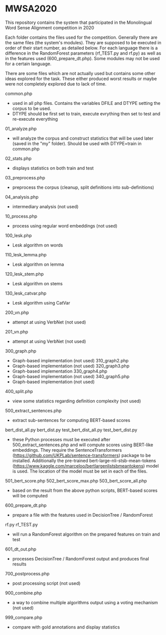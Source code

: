 # MWSA2020
This repository contains the system that participated in the Monolingual Word Sense Alignment competition in 2020

Each folder contains the files used for the competition. Generally there are the same files (the system's modules). They are supposed to be executed in order of their start number, as detailed below. For each language there is a difference in the RandomForest parameters (rf_TEST.py and rf.py)  as well as in the features used (600_prepare_dt.php). Some modules may not be used for a certain language.

There are some files which are not actually used but contains some other ideas explored for the task. These either produced worst results or maybe were not completely explored due to lack of time.

common.php
- used in all php files. Contains the variables DFILE and DTYPE setting the corpus to be used.
- DTYPE should be first set to train, execute evrything then set to test and re-execute everything

01_analyze.php
- will analyze the corpus and construct statistics that will be used later (saved in the "my" folder). Should be used with DTYPE=train in common.php
 
02_stats.php
- displays statistics on both train and test

03_preprocess.php
- preprocess the corpus (cleanup, split definitions into sub-definitions)

04_analysis.php
- intermediary analysis (not used)

10_process.php
- process using regular word embeddings (not used)

100_lesk.php
- Lesk algorithm on words

110_lesk_lemma.php
- Lesk algorithm on lemma

120_lesk_stem.php
- Lesk algorithm on stems

130_lesk_catvar.php
- Lesk algorithm using CatVar

200_vn.php
- attempt at using VerbNet (not used)

201_vn.php
- attempt at using VerbNet (not used)

300_graph.php
- Graph-based implementation (not used)
310_graph2.php
- Graph-based implementation (not used)
320_graph3.php
- Graph-based implementation
330_graph4.php
- Graph-based implementation (not used)
340_graph5.php
- Graph-based implementation (not used)

400_split.php
- view some statistics regarding definition complexity (not used)

500_extract_sentences.php
- extract sub-sentences for computing BERT-based scores

bert_dist_all.py
bert_dist.py
test_bert_dist_all.py
test_bert_dist.py
- these Python processes must be executed after 500_extract_sentences.php and will compute scores using BERT-like embeddings. 
They require the SentenceTransformers (https://github.com/UKPLab/sentence-transformers) package to be installed.
Additionally the pre-trained bert-large-nli-stsb-mean-tokens (https://www.kaggle.com/marceloo/bertlargenlistsbmeantokens) model is used. 
The location of the model must be set in each of the files.  

501_bert_score.php
502_bert_score_max.php
503_bert_score_all.php
- based on the result from the above python scripts, BERT-based scores will be computed

600_prepare_dt.php
- prepare a file with the features used in DecisionTree / RandomForest

rf.py
rf_TEST.py
- will run a RandomForest algorithm on the prepared features on train and test

601_dt_out.php
- processes DecisionTree / RandomForest output and produces final results

700_postprocess.php
- post processing script (not used)

900_combine.php
- a way to combine multiple algorithms output using a voting mechanism (not used)

999_compare.php
- compare with gold annotations and display statistics
